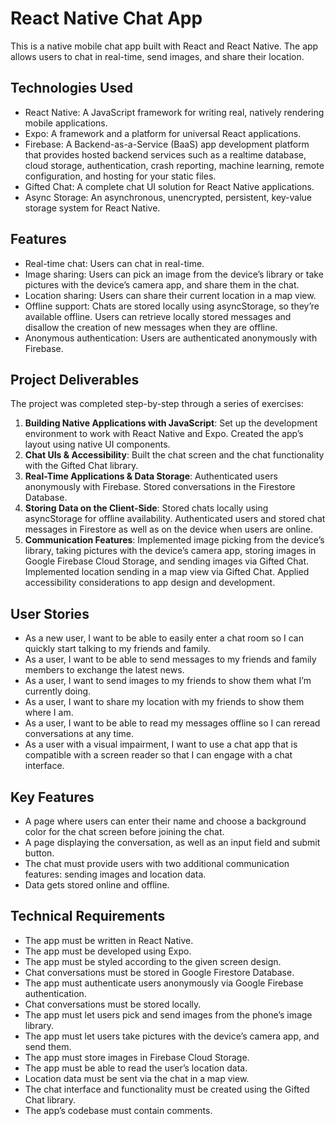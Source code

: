 # React Native Chat App

This is a native mobile chat app built with React and React Native. The app allows users to chat in real-time, send images, and share their location.

## Technologies Used

- React Native: A JavaScript framework for writing real, natively rendering mobile applications.
- Expo: A framework and a platform for universal React applications.
- Firebase: A Backend-as-a-Service (BaaS) app development platform that provides hosted backend services such as a realtime database, cloud storage, authentication, crash reporting, machine learning, remote configuration, and hosting for your static files.
- Gifted Chat: A complete chat UI solution for React Native applications.
- Async Storage: An asynchronous, unencrypted, persistent, key-value storage system for React Native.

## Features

- Real-time chat: Users can chat in real-time.
- Image sharing: Users can pick an image from the device’s library or take pictures with the device’s camera app, and share them in the chat.
- Location sharing: Users can share their current location in a map view.
- Offline support: Chats are stored locally using asyncStorage, so they’re available offline. Users can retrieve locally stored messages and disallow the creation of new messages when they are offline.
- Anonymous authentication: Users are authenticated anonymously with Firebase.

## Project Deliverables

The project was completed step-by-step through a series of exercises:

1. **Building Native Applications with JavaScript**: Set up the development environment to work with React Native and Expo. Created the app’s layout using native UI components.
2. **Chat UIs & Accessibility**: Built the chat screen and the chat functionality with the Gifted Chat library.
3. **Real-Time Applications & Data Storage**: Authenticated users anonymously with Firebase. Stored conversations in the Firestore Database.
4. **Storing Data on the Client-Side**: Stored chats locally using asyncStorage for offline availability. Authenticated users and stored chat messages in Firestore as well as on the device when users are online.
5. **Communication Features**: Implemented image picking from the device’s library, taking pictures with the device’s camera app, storing images in Google Firebase Cloud Storage, and sending images via Gifted Chat. Implemented location sending in a map view via Gifted Chat. Applied accessibility considerations to app design and development.

## User Stories

- As a new user, I want to be able to easily enter a chat room so I can quickly start talking to my friends and family.
- As a user, I want to be able to send messages to my friends and family members to exchange the latest news.
- As a user, I want to send images to my friends to show them what I’m currently doing.
- As a user, I want to share my location with my friends to show them where I am.
- As a user, I want to be able to read my messages offline so I can reread conversations at any time.
- As a user with a visual impairment, I want to use a chat app that is compatible with a screen reader so that I can engage with a chat interface.

## Key Features

- A page where users can enter their name and choose a background color for the chat screen before joining the chat.
- A page displaying the conversation, as well as an input field and submit button.
- The chat must provide users with two additional communication features: sending images and location data.
- Data gets stored online and offline.

## Technical Requirements

- The app must be written in React Native.
- The app must be developed using Expo.
- The app must be styled according to the given screen design.
- Chat conversations must be stored in Google Firestore Database.
- The app must authenticate users anonymously via Google Firebase authentication.
- Chat conversations must be stored locally.
- The app must let users pick and send images from the phone’s image library.
- The app must let users take pictures with the device’s camera app, and send them.
- The app must store images in Firebase Cloud Storage.
- The app must be able to read the user’s location data.
- Location data must be sent via the chat in a map view.
- The chat interface and functionality must be created using the Gifted Chat library.
- The app’s codebase must contain comments.

